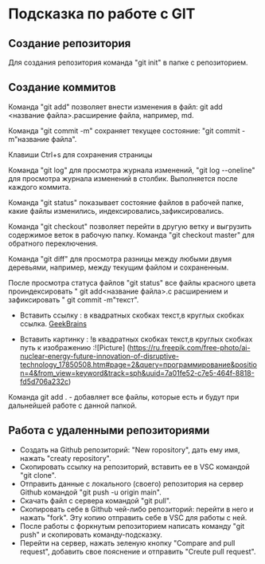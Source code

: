 # Подсказка по работе с GIT

## Создание репозитория 

Для создания репозитория команда "git init" в папке с репозиторием.

## Создание коммитов 
Команда "git add" позволяет внести изменения в файл: git add <название файла>.расширение файла, например, md.

Команда "git commit -m" сохраняет текущее состояние: "git commit -m"название файла".

Клавиши Ctrl+s для сохранения страницы

Команда "git log" для просмотра журнала изменений,
"git log --oneline" для просмотра журнала изменений в столбик. Выполняется после каждого коммита.

Команда "git status" показывает состояние файлов в рабочей папке, какие файлы изменились, индексировались,зафиксировались.

Команда "git checkout" позволяет перейти в другую ветку и выгрузить содержимое веток в рабочую папку. Команда "git checkout master" для обратного переключения.

Команда "git diff" для просмотра разницы между любыми двумя деревьями, например, между текущим файлом и сохраненным.

После просмотра статуса файлов "git status" все файлы красного цвета проиндексировать " git add<название файла>.с расширением и зафиксировать " git commit -m"текст".

* Вставить ссылку : в квадратных скобках текст,в круглых скобках ссылка. [GeekBrains](https://gb.ru/link/Ypt_uK)

* Вставить картинку : !в квадратных скобках текст,в круглых скобках путь к изображению :![Picture] (https://ru.freepik.com/free-photo/ai-nuclear-energy-future-innovation-of-disruptive-technology_17850508.htm#page=2&query=программирование&position=4&from_view=keyword&track=sph&uuid=7a01fe52-c7e5-464f-8818-fd5d706a232c)

Команда git add . - добавляет все файлы, которые есть и будут при дальнейшей работе с данной папкой.

## Работа с удаленными репозиториями

* Создать на Github репозиторий: "New ropository", дать ему имя, нажать "creaty repository".
* Скопировать ссылку на репозиторий, вставить ее в VSC командой "git clone".
* Отправить данные с локального (своего) репозитория на сервер Github командой "git push -u origin main".
* Скачать файл с сервера командой "git pull".
* Cкопировать себе в Github чей-либо репозиторий: перейти в него и нажать "fork". Эту копию отправить себе в VSC для работы с ней.
* После работы с форкнутым репозиторием написать команду "git push" и скопировать команду-подсказку.
* Перейти на сервер, нажать зеленую кнопку "Compare and pull request", добавить свое пояснение и отправить "Creute pull request".
















